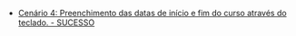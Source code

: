 - [Cenário 4: Preenchimento das datas de início e fim do curso através do teclado. - SUCESSO](https://drive.google.com/file/d/1fqnhvMrNuh8yS8Uyx7OC4SEyLL-Azj1O/view?usp=sharing)